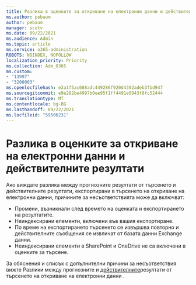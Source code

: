 ```yaml
---
title: Разлика в оценките за откриване на електронни данни и действителните резултати
ms.author: pebaum
author: pebaum
manager: scotv
ms.date: 09/22/2021
ms.audience: Admin
ms.topic: article
ms.service: o365-administration
ROBOTS: NOINDEX, NOFOLLOW
localization_priority: Priority
ms.collection: Adm_O365
ms.custom:
- "13997"
- "3200003"
ms.openlocfilehash: e2a1f5ac688adc449286f920d4392adeb3fbd947
ms.sourcegitcommit: e9e282be4997b0ee95f1ff4491e0943f8fc52444
ms.translationtype: MT
ms.contentlocale: bg-BG
ms.lasthandoff: 09/22/2021
ms.locfileid: "59506231"
---
```

# <a name="difference-in-ediscovery-estimates-and-actual-results"></a>Разлика в оценките за откриване на електронни данни и действителните резултати

Ако виждате разлика между прогнозните резултати от търсенето и действителните резултати, експортирани в търсенето на откриване на електронни данни, причините за несъответствията може да включват:

- Промени, възникнали след времето на оценката и експортирането на резултатите.
- Неиндексирани елементи, включени във вашия експортиране.
- По време на експортирането търсенето се извършва повторно и действителните съобщения се извличат от базата данни Exchange данни.
- Неиндексирани елементи в SharePoint и OneDrive не са включени в оценките за търсене.

За обяснения и списък с допълнителни причини за несъответствия вижте Разлики между прогнозните и [действителните](https://docs.microsoft.com/microsoft-365/compliance/differences-between-estimated-and-actual-ediscovery-search-results)резултати от търсенето на откриване на електронни данни .